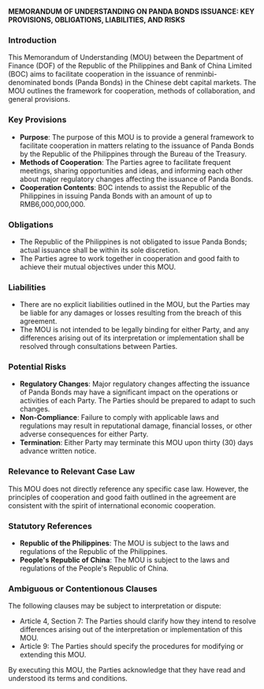 **MEMORANDUM OF UNDERSTANDING ON PANDA BONDS ISSUANCE: KEY PROVISIONS, OBLIGATIONS, LIABILITIES, AND RISKS**

### Introduction

This Memorandum of Understanding (MOU) between the Department of Finance (DOF) of the Republic of the Philippines and Bank of China Limited (BOC) aims to facilitate cooperation in the issuance of renminbi-denominated bonds (Panda Bonds) in the Chinese debt capital markets. The MOU outlines the framework for cooperation, methods of collaboration, and general provisions.

### Key Provisions

*   **Purpose**: The purpose of this MOU is to provide a general framework to facilitate cooperation in matters relating to the issuance of Panda Bonds by the Republic of the Philippines through the Bureau of the Treasury.
*   **Methods of Cooperation**: The Parties agree to facilitate frequent meetings, sharing opportunities and ideas, and informing each other about major regulatory changes affecting the issuance of Panda Bonds.
*   **Cooperation Contents**: BOC intends to assist the Republic of the Philippines in issuing Panda Bonds with an amount of up to RMB6,000,000,000.

### Obligations

*   The Republic of the Philippines is not obligated to issue Panda Bonds; actual issuance shall be within its sole discretion.
*   The Parties agree to work together in cooperation and good faith to achieve their mutual objectives under this MOU.

### Liabilities

*   There are no explicit liabilities outlined in the MOU, but the Parties may be liable for any damages or losses resulting from the breach of this agreement.
*   The MOU is not intended to be legally binding for either Party, and any differences arising out of its interpretation or implementation shall be resolved through consultations between Parties.

### Potential Risks

*   **Regulatory Changes**: Major regulatory changes affecting the issuance of Panda Bonds may have a significant impact on the operations or activities of each Party. The Parties should be prepared to adapt to such changes.
*   **Non-Compliance**: Failure to comply with applicable laws and regulations may result in reputational damage, financial losses, or other adverse consequences for either Party.
*   **Termination**: Either Party may terminate this MOU upon thirty (30) days advance written notice.

### Relevance to Relevant Case Law

This MOU does not directly reference any specific case law. However, the principles of cooperation and good faith outlined in the agreement are consistent with the spirit of international economic cooperation.

### Statutory References

*   **Republic of the Philippines**: The MOU is subject to the laws and regulations of the Republic of the Philippines.
*   **People's Republic of China**: The MOU is subject to the laws and regulations of the People's Republic of China.

### Ambiguous or Contentionous Clauses

The following clauses may be subject to interpretation or dispute:

*   Article 4, Section 7: The Parties should clarify how they intend to resolve differences arising out of the interpretation or implementation of this MOU.
*   Article 9: The Parties should specify the procedures for modifying or extending this MOU.

By executing this MOU, the Parties acknowledge that they have read and understood its terms and conditions.